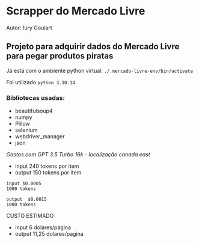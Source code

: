 # Scrapper do Mercado Livre
Autor: Iury Goulart

## Projeto para adquirir dados do Mercado Livre para pegar produtos piratas

Já está com o ambiente python virtual: `./.mercado-livre-env/bin/activate`

Foi utilizado `python 3.10.14` 

### Bibliotecas usadas:
- beautifulsoup4
- numpy
- Pillow
- selenium
- webdriver_manager
- json

*Gastos com GPT 3.5 Turbo 16k - localização canada east*

- input 240 tokens por item
- output 150  tokens por item
```
input $0.0005
1000 tokens 

output 	$0.0015
1000 tokens
```

CUSTO ESTIMADO
- input 6 dolares/página
- output 11,25 dolares/pagina